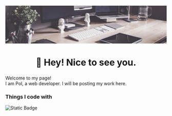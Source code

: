 ![Header](https://github.com/PvlChupryna/PvlChupryna/blob/main/assest/readme-banner.jpeg)
###

<h1 align="center">👋 Hey! Nice to see you.</h1>

###
<p>Welcome to my page! </br> I am Pol, a web developer. I will be posting my work here. </p>
<h3>Things I code with</h3>
<p>
<img alt="Static Badge" src="https://img.shields.io/badge/HTML-brightgreen?style=social&logo=html5">
</p>


